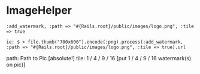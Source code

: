 # ImageHelper

	
	:add_watermark, :path => "#{Rails.root}/public/images/logo.png", :tile => true
	
	ie: $ > file.thumb("700x600").encode(:png).process(:add_watermark, :path => "#{Rails.root}/public/images/logo.png", :tile => true).url
	
path:	Path to Pic 	[absolute!]
tile:	1 / 4 / 9 / 16 	[put 1 / 4 / 9 / 16 watermark(s) on pic)]


	
	